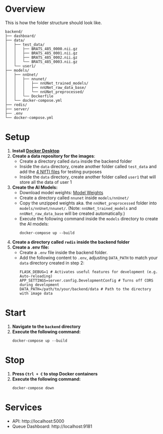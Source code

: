 # Overview
This is how the folder structure should look like.
```
backend/
├── dashboard/
├── data/
│   ├── test_data/
│   │   ├── BRATS_485_0000.nii.gz
│   │   ├── BRATS_485_0001.nii.gz
│   │   ├── BRATS_485_0002.nii.gz
│   │   └── BRATS_485_0003.nii.gz
│   └── user1/
├── models/
│   ├── nnUnet/
│   │   ├── nnunet/
│   │   │   ├── nnUNet_trained_models/
│   │   │   ├── nnUNet_raw_data_base/
│   │   │   └── nnUNet_preprocessed/
│   │   └── Dockerfile
│   └── docker-compose.yml
├── redis/
├── server/
├── .env
└── docker-compose.yml 
```


# Setup

1. **Install [Docker Desktop](https://www.docker.com/products/docker-desktop/)**
2. **Create a data repository for the images**:
    - Create a directory called `data` inside the backend folder
    - Inside the `data` directory, create another folder called `test_data` and add the [4 NIfTI files](https://drive.google.com/drive/folders/1i0cO-fjB45EjqiNFzurReetvMNilN7fc?usp=sharing) for testing purposes
    - Inside the `data` directory, create another folder called `user1` that will store all the data of user 1
3. **Create the AI Models:**
   - Download model weights: [Model Weights](https://drive.google.com/file/d/19E8xXUEtcx-O4Z6GIdoxK6OVXoTSMl-R/view)
   - Create a directory called `nnunet` inside `models/nnUnet/`
   - Copy the unzipped weights aka. the `nnUNet_preprocessed` folder into `models/nnUnet/nnunet/`. (Note: `nnUNet_trained_models` and `nnUNet_raw_data_base` will be created automatically.)
   - Execute the following command inside the ``models`` directory to create the AI models: 
     ```
     docker-compose up --build
     ```
4. **Create a directory called `redis` inside the backend folder** 
5. **Create a .env file:** 
   - Create a `.env` file inside the backend folder.
   - Add the following content to `.env`, adjusting `DATA_PATH` to match your `data` directory created in step 2:
     ```
     FLASK_DEBUG=1 # Activates useful features for development (e.g. Auto-reloading)
     APP_SETTINGS=server.config.DevelopmentConfig # Turns off CORS during development
     DATA_PATH=/path/to/your/backend/data # Path to the directory with image data
     ``` 

# Start
1. **Navigate to the `backend` directory**
2. **Execute the following command:**
    ```
    docker-compose up --build
    ```

# Stop
1. **Press `Ctrl + C` to stop Docker containers**
2. **Execute the following command:**
    ```
    docker-compose down
    ```

# Services
- API: http://localhost:5000
- Queue Dashboard: http://localhost:9181